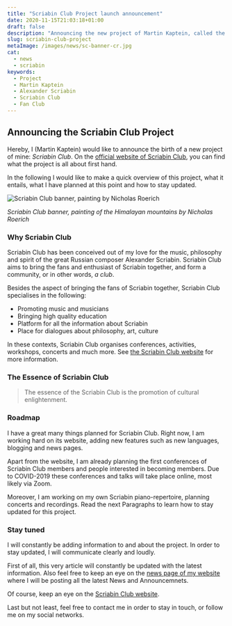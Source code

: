 ```yaml
---
title: "Scriabin Club Project launch announcement"
date: 2020-11-15T21:03:18+01:00
draft: false
description: "Announcing the new project of Martin Kaptein, called the Scriabin Club. This project is a place where fans and enthusiasts of the great composer Alexander Scriabin find a new home."
slug: scriabin-club-project
metaImage: /images/news/sc-banner-cr.jpg
cat:
  - news
  - scriabin
keywords:
  - Project
  - Martin Kaptein
  - Alexander Scriabin
  - Scriabin Club
  - Fan Club
---
```


## Announcing the Scriabin Club Project

Hereby, I (Martin Kaptein) would like to announce the birth of a new project of mine: *Scriabin Club*.
On the [official website of Scriabin Club](https://scriabinclub.com/), you can find what the project is all about first hand.

In the following I would like to make a quick overview of this project, what it entails, what I have planned at this point and how to stay updated.

![Scriabin Club banner, painting by Nicholas Roerich](/images/news/sc-banner-cr.jpg)

*Scriabin Club banner, painting of the Himalayan mountains by Nicholas Roerich*

### Why Scriabin Club

Scriabin Club has been conceived out of my love for the music, philosophy and spirit of the great Russian composer Alexander Scriabin.
Scriabin Club aims to bring the fans and enthusiast of Scriabin together, and form a community, or in other words, *a club*.

Besides the aspect of bringing the fans of Scriabin together, Scriabin Club specialises in the following:

- Promoting music and musicians
- Bringing high quality education
- Platform for all the information about Scriabin
- Place for dialogues about philosophy, art, culture

In these contexts, Scriabin Club organises conferences, activities, workshops, concerts and much more.
See [the Scriabin Club website](https://scriabinclub.com/) for more information.

### The Essence of Scriabin Club

> The essence of the Scriabin Club is the promotion of cultural enlightenment.

### Roadmap

I have a great many things planned for Scriabin Club.
Right now, I am working hard on its website, adding new features such as new languages, blogging and news pages.

Apart from the website, I am already planning the first conferences of Scriabin Club members and people interested in becoming members.
Due to COVID-2019 these conferences and talks will take place online, most likely via Zoom.

Moreover, I am working on my own Scriabin piano-repertoire, planning concerts and recordings.
Read the next Paragraphs to learn how to stay updated for this project.

### Stay tuned

I will constantly be adding information to and about the project.
In order to stay updated, I will communicate clearly and loudly.

First of all, this very article will constantly be updated with the latest information.
Also feel free to keep an eye on the [news page of my website](/news/) where I will be posting all the latest News and Announcemnets.

Of course, keep an eye on the [Scriabin Club website](https://scriabinclub.com/).

Last but not least, feel free to contact me in order to stay in touch, or follow me on my social networks.
